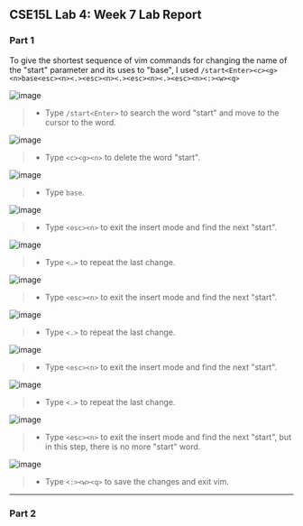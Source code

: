 ## CSE15L Lab 4: Week 7 Lab Report

### **Part 1**
To give the shortest sequence of vim commands for changing the name of the "start" parameter and its uses to "base", I used ```/start<Enter><c><g><n>base<esc><n><.><esc><n><.><esc><n><.><esc><n><:><w><q>```  

![image](Screenshot41.png)
> * Type ```/start<Enter>``` to search the word "start" and move to the cursor to the word.  

![image](Screenshot42.png)
> * Type ```<c><g><n>``` to delete the word "start".  

![image](Screenshot43.png)
> * Type ```base```.  

![image](Screenshot44.png)
> * Type ```<esc><n>``` to exit the insert mode and find the next "start".  

![image](Screenshot45.png)
> * Type ```<.>``` to repeat the last change.   

![image](Screenshot46.png)
> * Type ```<esc><n>``` to exit the insert mode and find the next "start".  

![image](Screenshot47.png)
> * Type ```<.>``` to repeat the last change.  

![image](Screenshot48.png)
> * Type ```<esc><n>``` to exit the insert mode and find the next "start".  

![image](Screenshot49.png)
> * Type ```<.>``` to repeat the last change.  

![image](Screenshot410.png)
> * Type ```<esc><n>``` to exit the insert mode and find the next "start", but in this step, there is no more "start" word.  

![image](Screenshot411.png)
> * Type ```<:><w><q>``` to save the changes and exit vim.  




---
### **Part 2**